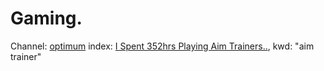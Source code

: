 # Gaming.
Channel: [ optimum](https://youtu.be/kXQZ85B053s) index: [I Spent 352hrs Playing Aim Trainers..](https://youtu.be/kXQZ85B053s), kwd: "aim trainer"
